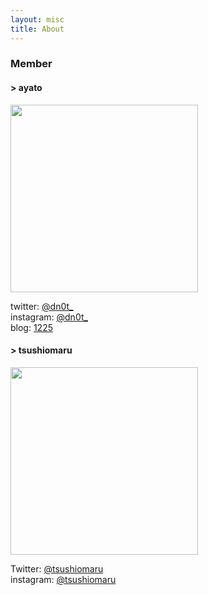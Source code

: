 ```yaml
---
layout: misc
title: About
---
```


### Member

#### > ayato

<img src="https://user-images.githubusercontent.com/21966381/80968483-feb5a100-8e52-11ea-91e0-740437297268.jpg" width="300">

twitter: [@dn0t_](https://twitter.com/dn0t_)  
instagram: [@dn0t_](https://www.instagram.com/dn0t_)  
blog: [1225](https://taiga.hatenadiary.com/)  

#### > tsushiomaru

<img src="https://user-images.githubusercontent.com/21966381/80968481-fd847400-8e52-11ea-9f42-9c374966a48e.jpg" width="300">

Twitter: [@tsushiomaru](https://twitter.com/tsushiomaru)  
instagram: [@tsushiomaru](https://www.instagram.com/tsushiomaru)  
